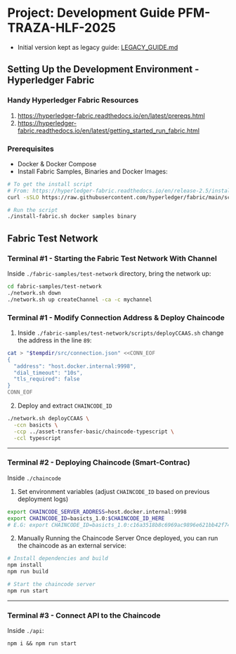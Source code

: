 # Project: Development Guide PFM-TRAZA-HLF-2025
- Initial version kept as legacy guide: [LEGACY_GUIDE.md](./LEGACY_GUIDE.md)

## Setting Up the Development Environment - Hyperledger Fabric

### Handy Hyperledger Fabric Resources
1. https://hyperledger-fabric.readthedocs.io/en/latest/prereqs.html
2. https://hyperledger-fabric.readthedocs.io/en/latest/getting_started_run_fabric.html

### Prerequisites
- Docker & Docker Compose
- Install Fabric Samples, Binaries and Docker Images:
```bash
# To get the install script 
# From: https://hyperledger-fabric.readthedocs.io/en/release-2.5/install.html
curl -sSLO https://raw.githubusercontent.com/hyperledger/fabric/main/scripts/install-fabric.sh && chmod +x install-fabric.sh

# Run the script
./install-fabric.sh docker samples binary
```

## Fabric Test Network

### Terminal #1 - Starting the Fabric Test Network With Channel
Inside `./fabric-samples/test-network` directory, bring the network up:
```bash
cd fabric-samples/test-network
./network.sh down
./network.sh up createChannel -ca -c mychannel
```

### Terminal #1 - Modify Connection Address & Deploy Chaincode
1. Inside `./fabric-samples/test-network/scripts/deployCCAAS.sh` change the address in the line `89`:
```bash
cat > "$tempdir/src/connection.json" <<CONN_EOF
{
  "address": "host.docker.internal:9998",
  "dial_timeout": "10s",
  "tls_required": false
}
CONN_EOF
```
2. Deploy and extract `CHAINCODE_ID`
```bash
./network.sh deployCCAAS \
  -ccn basicts \
  -ccp ../asset-transfer-basic/chaincode-typescript \
  -ccl typescript
```
---
### Terminal #2 - Deploying Chaincode (Smart-Contrac)
Inside `./chaincode`
1. Set environment variables (adjust `CHAINCODE_ID` based on previous deployment logs)
```bash
export CHAINCODE_SERVER_ADDRESS=host.docker.internal:9998
export CHAINCODE_ID=basicts_1.0:$CHAINCODE_ID_HERE
# E.G: export CHAINCODE_ID=basicts_1.0:c16a3518b8c6969ac9896e621bb42f74f9b31624ca8ea0508bdfda1daa8d090d
```
2. Manually Running the Chaincode Server
Once deployed, you can run the chaincode as an external service:
```bash
# Install dependencies and build
npm install
npm run build

# Start the chaincode server
npm run start
```
---
### Terminal #3 - Connect API to the Chaincode
Inside `./api`:
```
npm i && npm run start
```

